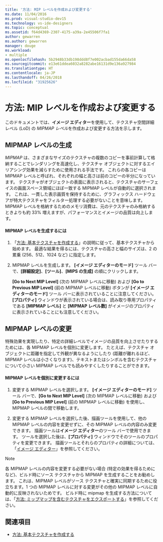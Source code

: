 ```yaml
---
title: '方法: MIP レベルを作成および変更する'
ms.date: 11/04/2016
ms.prod: visual-studio-dev15
ms.technology: vs-ide-designers
ms.topic: conceptual
ms.assetid: f64d4369-2307-4175-a39a-2e45506f7fa1
author: gewarren
ms.author: gewarren
manager: douge
ms.workload:
- multiple
ms.openlocfilehash: 5b2948b33db198ddd8f7e002acbad155da66da58
ms.sourcegitcommit: e13e61ddea6032a8282abe16131d9e136a927984
ms.translationtype: HT
ms.contentlocale: ja-JP
ms.lasthandoff: 04/26/2018
ms.locfileid: "31925626"
---
```

# <a name="how-to-create-and-modify-mip-levels"></a>方法: MIP レベルを作成および変更する
このドキュメントでは、**イメージ エディター**を使用して、テクスチャ空間詳細レベル (LoD) の *MIPMAP レベル*を作成および変更する方法を示します。

## <a name="generating-mip-levels"></a>MIPMAP レベルの生成
 *MIPMAP* は、さまざまなサイズのテクスチャの複数のコピーを事前計算して格納することでレンダリングを高速化し、テクスチャ オブジェクトに対するエイリアシング効果を減らすために使用される手法です。 これらの各コピーは MIPMAP レベルと呼ばれ、それぞれの幅と高さは前のコピーの半分になっています。 テクスチャがオブジェクトの表面に表示されると、テクスチャのサーフェイスの画面スペース領域にほぼ一致する MIPMAP レベルが自動的に選択されます。 これは、一貫した表示画質を保持するために、グラフィックス ハードウェアが特大テクスチャをフィルター処理する必要がないことを意味します。 MIPMAP レベルを格納するためのメモリ消費は、元のテクスチャのみ格納するときよりも約 33% 増えますが、パフォーマンスとイメージの品質は向上します。

#### <a name="to-generate-mip-levels"></a>MIPMAP レベルを生成するには

1.  「[方法: 基本テクスチャを作成する](../designers/how-to-create-a-basic-texture.md)」の説明に従って、基本テクスチャから始めます。 最適な結果を得るには、テクスチャの高さと幅のサイズは、2 の累乗 (256、512、1024 など) に指定します。

2.  MIPMAP レベルを生成します。 **[イメージ エディターのモード]** ツール バーで、**[詳細設定]**、**[ツール]**、**[MIPS の生成]** の順にクリックします。

     **[Go to Next MIP Level]** (次の MIPMAP レベルに移動) および **[Go to Previous MIP Level]** (前の MIPMAP レベルに移動) ボタンが **[イメージ エディターのモード]** ツール バーに表示されていることに注意してください。 **[プロパティ]** ウィンドウが表示されている場合は、読み取り専用プロパティである **[MIPMAP レベル]** と **[MIPMAP レベル数]** がイメージのプロパティに表示されていることにも注意してください。

## <a name="modifying-mip-levels"></a>MIPMAP レベルの変更
 特殊効果を実現したり、特定の詳細レベルでイメージの品質を向上させたりするためには、各 MIPMAP レベルを個別に変更します。 たとえば、テクスチャ オブジェクトに距離を指定して外観が異なるようにしたり (距離が離れるほど、MIPMAP レベルは小さくなります)、テキストまたはシンボルを含むテクスチャについて小さい MIPMAP レベルでも読みやすくしたりすることができます。

#### <a name="to-modify-an-individual-mip-level"></a>MIPMAP レベルを個別に変更するには

1.  変更する MIPMAP レベルを選択します。 **[イメージ エディターのモード]** ツール バーで、**[Go to Next MIP Level]** (次の MIPMAP レベルに移動) および **[Go to Previous MIP Level]** (前の MIPMAP レベルに移動) を使用し、MIPMAP レベルの間で移動します。

2.  変更する MIPMAP レベルを選択した後、描画ツールを使用して、他の MIPMAP レベルの内容を変更せずに、その MIPMAP レベルの内容のみ変更できます。 描画ツールは**イメージ エディター**のツール バーで使用できます。 ツールを選択した後は、**[プロパティ]** ウィンドウでそのツールのプロパティを変更できます。 描画ツールとそれらのプロパティの詳細については、「[イメージ エディター](../designers/image-editor.md)」を参照してください。

> [!NOTE]
>  各 MIPMAP レベルの内容を変更する必要がない場合 (特定の効果を得るためになど)、ビルド時にソース テクスチャから MIPMAP を生成することをお勧めします。 これは、MIPMAP レベルがソース テクスチャと確実に同期するために役立ちます。1 つの MIPMAP レベルに対する変更がその他の MIPMAP レベルに自動的に反映されないためです。 ビルド時に mipmap を生成する方法については、「[方法: ミップマップを含むテクスチャをエクスポートする](../designers/how-to-export-a-texture-that-contains-mipmaps.md)」を参照してください。

## <a name="see-also"></a>関連項目

- [方法: 基本テクスチャを作成する](../designers/how-to-create-a-basic-texture.md)